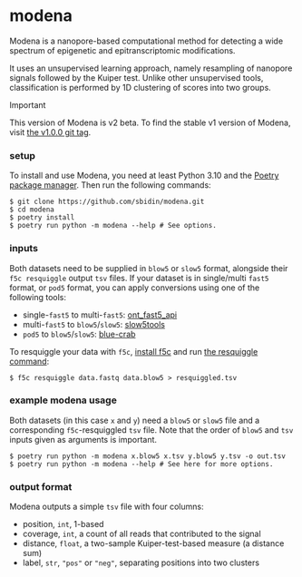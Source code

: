 # modena

Modena is a nanopore-based computational method for detecting a wide spectrum
of epigenetic and epitranscriptomic modifications.

It uses an unsupervised learning approach, namely resampling of nanopore
signals followed by the Kuiper test. Unlike other unsupervised tools,
classification is performed by 1D clustering of scores into two groups.

> [!IMPORTANT]
> This version of Modena is v2 beta. To find the stable v1 version of Modena,
> visit [the v1.0.0 git tag](https://github.com/sbidin/modena/tree/v1.0.0).

### setup
To install and use Modena, you need at least Python 3.10 and the [Poetry
package manager](https://python-poetry.org/docs/). Then run the following
commands:
```shell
$ git clone https://github.com/sbidin/modena.git
$ cd modena
$ poetry install
$ poetry run python -m modena --help # See options.
```

### inputs
Both datasets need to be supplied in `blow5` or `slow5` format, alongside their
`f5c resquiggle` output `tsv` files. If your dataset is in single/multi `fast5`
format, or `pod5` format, you can apply conversions using one of the following
tools:

* single-`fast5` to multi-`fast5`: [ont_fast5_api](https://github.com/nanoporetech/ont_fast5_api?tab=readme-ov-file#single_to_multi_fast5)
* multi-`fast5` to `blow5`/`slow5`: [slow5tools](https://github.com/hasindu2008/slow5tools?tab=readme-ov-file#usage)
* `pod5` to `blow5`/`slow5`: [blue-crab](https://github.com/Psy-Fer/blue-crab?tab=readme-ov-file#usage)

To resquiggle your data with `f5c`, [install f5c](https://hasindu2008.github.io/f5c/docs/quick-start) and run [the resquiggle command](https://hasindu2008.github.io/f5c/docs/commands#resquiggle):
```shell
$ f5c resquiggle data.fastq data.blow5 > resquiggled.tsv
```

### example modena usage
Both datasets (in this case `x` and `y`) need a `blow5` or `slow5` file and a
corresponding `f5c`-resquiggled `tsv` file. Note that the order of `blow5` and
`tsv` inputs given as arguments is important.
```shell
$ poetry run python -m modena x.blow5 x.tsv y.blow5 y.tsv -o out.tsv
$ poetry run python -m modena --help # See here for more options.
```

### output format
Modena outputs a simple `tsv` file with four columns:
* position, `int`, 1-based
* coverage, `int`, a count of all reads that contributed to the signal
* distance, `float`, a two-sample Kuiper-test-based measure (a distance sum)
* label, `str`, `"pos"` or `"neg"`, separating positions into two clusters

